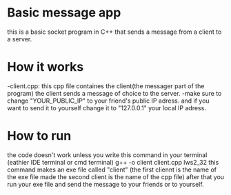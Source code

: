 # Basic message app
this is a basic socket program in C++ that sends a message from a client to a server.

# How it works
-client.cpp:
this cpp file containes the client(the messager part of the program) 
the client sends a message of choice to the server.
-make sure to change "YOUR_PUBLIC_IP" to your friend's public IP adress. and if you want to send it to yourself change it to "127.0.0.1" your local IP adress.

# How to run
the code doesn't work unless you write this command in your terminal (eathier IDE terminal or cmd terminal)
g++ -o client client.cpp lws2_32
this command makes an exe file called "client" (the first cliennt is the name of the exe file made the second client is the name of the cpp file)
after that you run your exe file and send the message to your friends or to yourself.
